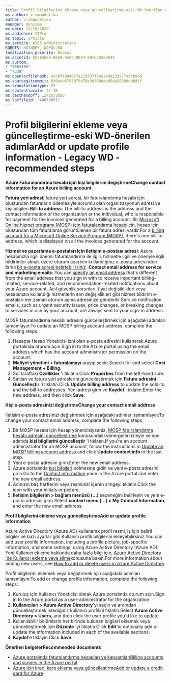 ```yaml
---
title: Profil bilgilerini ekleme veya güncelleştirme-eski WD-önerilen adımlar
ms.author: v-smandalika
author: v-smandalika
manager: dansimp
ms.date: 12/10/2020
ms.audience: ITPro
ms.topic: article
ms.service: o365-administration
ROBOTS: NOINDEX, NOFOLLOW
localization_priority: Normal
ms.assetid: 82c0a06e-86b0-4e8c-8644-59cbc02e7645
ms.custom:
- "9004166"
- "7339"
ms.openlocfilehash: a3cbf78949c7e22d537f54c2498133277a6cb5d6
ms.sourcegitcommit: 830aeb6797075d79e3a3006da05da2059ddd041f
ms.translationtype: MT
ms.contentlocale: tr-TR
ms.lasthandoff: 12/10/2020
ms.locfileid: "49679851"
---
```

# <a name="add-or-update-profile-information---legacy-wd---recommended-steps"></a><span data-ttu-id="47d44-102">Profil bilgilerini ekleme veya güncelleştirme-eski WD-önerilen adımlar</span><span class="sxs-lookup"><span data-stu-id="47d44-102">Add or update profile information - Legacy WD - recommended steps</span></span>

<span data-ttu-id="47d44-103">**Azure Faturalandırma hesabı için kişi bilgilerini değiştirme**</span><span class="sxs-lookup"><span data-stu-id="47d44-103">**Change contact information for an Azure billing account**</span></span>

<span data-ttu-id="47d44-104">**Fatura yeri adresi**: fatura yeri adresi, bir faturalandırma hesabı için oluşturulan faturaların ödemesiyle sorumlu olan organizasyonun adresi ve kişi bilgileri.</span><span class="sxs-lookup"><span data-stu-id="47d44-104">**Bill-to address**: The bill-to address is the address and the contact information of the organization or the individual, who is responsible for payment for the invoices generated for a billing account.</span></span> <span data-ttu-id="47d44-105">Bir [Microsoft Online hizmet programı (MOSP) için faturalandırma hesabı](https://docs.microsoft.com/azure/cost-management-billing/manage/change-azure-account-profile#update-an-mosp-billing-account-address)için, hesap için oluşturulan tüm faturalarda görüntülenen bir fatura adresi vardır.</span><span class="sxs-lookup"><span data-stu-id="47d44-105">For a [billing account for a Microsoft Online Service Program (MOSP)](https://docs.microsoft.com/azure/cost-management-billing/manage/change-azure-account-profile#update-an-mosp-billing-account-address), there's one bill-to address, which is displayed on all the invoices generated for the account.</span></span>

<span data-ttu-id="47d44-106">**Hizmet ve pazarlama e-postaları Için iletişim e-postası adresi**: Azure hesabınızla ilgili önemli faturalandırma ile ilgili, hizmetle ilgili ve öneriyle ilgili bildirimler almak üzere oturum açarken kullandığınız e-posta adresinden farklı [bir e-posta adresi belirtebilirsiniz](https://docs.microsoft.com/azure/cost-management-billing/manage/change-azure-account-profile#change-your-contact-email-address) .</span><span class="sxs-lookup"><span data-stu-id="47d44-106">**Contact email address for service and marketing emails**: You can [specify an email address](https://docs.microsoft.com/azure/cost-management-billing/manage/change-azure-account-profile#change-your-contact-email-address) that's different from the email address that you sign in with to receive important billing-related, service-related, and recommendation-related notifications about your Azure account.</span></span> <span data-ttu-id="47d44-107">Acil güvenlik sorunları, fiyat değişiklikleri veya hesabınızın kullandığı hizmetlerin son değişiklikleri gibi hizmet bildirim e-postaları her zaman oturum açma adresinize gönderilir.</span><span class="sxs-lookup"><span data-stu-id="47d44-107">Service notification emails, such as urgent security issues, price changes, or breaking changes to services in use by your account, are always sent to your sign-in address.</span></span>

<span data-ttu-id="47d44-108">MOSP faturalandırma hesabı adresini güncelleştirmek için aşağıdaki adımları tamamlayın:</span><span class="sxs-lookup"><span data-stu-id="47d44-108">To update an MOSP billing account address, complete the following steps:</span></span>
1. <span data-ttu-id="47d44-109">Hesapta Hesap Yöneticisi izni olan e-posta adresini kullanarak Azure portalında oturum açın.</span><span class="sxs-lookup"><span data-stu-id="47d44-109">Sign in to the Azure portal using the email address which has the account administrator permission on the account.</span></span>
2. <span data-ttu-id="47d44-110">**Maliyet yönetimi + faturalamayı** arayıp seçin.</span><span class="sxs-lookup"><span data-stu-id="47d44-110">Search for and select **Cost Management + Billing**.</span></span> 
3. <span data-ttu-id="47d44-111">Sol taraftaki **Özellikler** 'i tıklatın.</span><span class="sxs-lookup"><span data-stu-id="47d44-111">Click **Properties** from the left-hand side.</span></span> 
4. <span data-ttu-id="47d44-112">Satılan ve fatura yeri adreslerini güncelleştirmek için **Fatura adresini Güncelleştir** 'i tıklatın.</span><span class="sxs-lookup"><span data-stu-id="47d44-112">Click **Update billing address** to update the sold-to and the bill-to addresses.</span></span> <span data-ttu-id="47d44-113">Yeni adresi girin ve **Kaydet**'i tıklatın.</span><span class="sxs-lookup"><span data-stu-id="47d44-113">Enter the new address, and then click **Save**.</span></span>

<span data-ttu-id="47d44-114">**Kişi e-posta adresinizi değiştirme**</span><span class="sxs-lookup"><span data-stu-id="47d44-114">**Change your contact email address**</span></span> 

<span data-ttu-id="47d44-115">İletişim e-posta adresinizi değiştirmek için aşağıdaki adımları tamamlayın:</span><span class="sxs-lookup"><span data-stu-id="47d44-115">To change your contact email address, complete the following steps:</span></span>
1. <span data-ttu-id="47d44-116">Bir MOSP hesabı için hesap yöneticisiyseniz, [MOSP faturalandırma hesabı adresini güncelleştirme](https://docs.microsoft.com/azure/cost-management-billing/manage/change-azure-account-profile#update-an-mosp-billing-account-address) konusundaki yönergeleri izleyin ve son adımda **kişi bilgilerini güncelleştir** 'i tıklatın.</span><span class="sxs-lookup"><span data-stu-id="47d44-116">If you're an account administrator for an MOSP account, follow the instructions in [Update an MOSP billing account address](https://docs.microsoft.com/azure/cost-management-billing/manage/change-azure-account-profile#update-an-mosp-billing-account-address) and click **Update contact info** in the last step.</span></span> 
2. <span data-ttu-id="47d44-117">Yeni e-posta adresini girin.</span><span class="sxs-lookup"><span data-stu-id="47d44-117">Enter the new email address.</span></span> 
3. <span data-ttu-id="47d44-118">Azure portalında [kişi bilgileri](https://ms.portal.azure.com/) bölmesine gidin ve yeni e-posta adresini girin.</span><span class="sxs-lookup"><span data-stu-id="47d44-118">Go to the [Contact information](https://ms.portal.azure.com/) pane in the Azure portal and enter the new email address.</span></span> 
4. <span data-ttu-id="47d44-119">Adınızın baş harflerini veya resminizi içeren simgeyi tıklatın.</span><span class="sxs-lookup"><span data-stu-id="47d44-119">Click the icon with your initials or picture.</span></span> 
5. <span data-ttu-id="47d44-120">**Iletişim bilgilerim > bağlam menüsü (...)** seçeneğini belirleyin ve yeni e-posta adresini girin.</span><span class="sxs-lookup"><span data-stu-id="47d44-120">Select **context menu (...) > My Contact Information**, and enter the new email address.</span></span>

<span data-ttu-id="47d44-121">**Profil bilgilerini ekleme veya güncelleştirme**</span><span class="sxs-lookup"><span data-stu-id="47d44-121">**Add or update profile information**</span></span>

<span data-ttu-id="47d44-122">Azure Active Directory (Azure AD) kullanarak profil resmi, iş için belirli bilgiler ve bazı ayarlar gibi Kullanıcı profili bilgilerini ekleyebilirsiniz.</span><span class="sxs-lookup"><span data-stu-id="47d44-122">You can add user profile information, including a profile picture, job-specific information, and some settings, using Azure Active Directory (Azure AD).</span></span> <span data-ttu-id="47d44-123">Yeni Kullanıcı ekleme hakkında daha fazla bilgi için, [Azure Active Directory 'de Kullanıcı ekleme veya silme](https://docs.microsoft.com/azure/active-directory/fundamentals/add-users-azure-active-directory)konusuna bakın.</span><span class="sxs-lookup"><span data-stu-id="47d44-123">For more information about adding new users, see [How to add or delete users in Azure Active Directory](https://docs.microsoft.com/azure/active-directory/fundamentals/add-users-azure-active-directory).</span></span>

<span data-ttu-id="47d44-124">Profil bilgilerini eklemek veya değiştirmek için aşağıdaki adımları tamamlayın:</span><span class="sxs-lookup"><span data-stu-id="47d44-124">To add or change profile information, complete the following steps:</span></span>

1. <span data-ttu-id="47d44-125">Kuruluş için Kullanıcı Yöneticisi olarak Azure portalında oturum açın.</span><span class="sxs-lookup"><span data-stu-id="47d44-125">Sign in to the Azure portal as a user-administrator for the organization.</span></span>
2. <span data-ttu-id="47d44-126">**Kullanıcıları > Azure Active Directory**'yi seçin ve ardından güncelleştirmek istediğiniz kullanıcı profilini tıklatın.</span><span class="sxs-lookup"><span data-stu-id="47d44-126">Select **Azure Active Directory > Users**, and then click the user profile you'd like to update.</span></span> 
3. <span data-ttu-id="47d44-127">Kullanılabilir bölümlerin her birinde bulunan bilgileri eklemek veya güncelleştirmek için **Düzenle** 'yi tıklatın.</span><span class="sxs-lookup"><span data-stu-id="47d44-127">Click **Edit** to optionally add or update the information included in each of the available sections.</span></span> 
4. <span data-ttu-id="47d44-128">**Kaydet**’e tıklayın.</span><span class="sxs-lookup"><span data-stu-id="47d44-128">Click **Save**.</span></span>

<span data-ttu-id="47d44-129">**Önerilen belgeler**</span><span class="sxs-lookup"><span data-stu-id="47d44-129">**Recommended documents**</span></span>

- [<span data-ttu-id="47d44-130">Azure portalında faturalandırma hesapları ve kapsamları</span><span class="sxs-lookup"><span data-stu-id="47d44-130">Billing accounts and scopes in the Azure portal</span></span>](https://docs.microsoft.com/azure/cost-management-billing/manage/view-all-accounts) 
- [<span data-ttu-id="47d44-131">Azure için kredi kartı ekleme veya güncelleştirme</span><span class="sxs-lookup"><span data-stu-id="47d44-131">Add or update a credit card for Azure</span></span>](https://docs.microsoft.com/azure/cost-management-billing/manage/change-credit-card)



